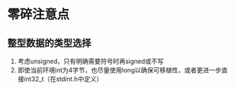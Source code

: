 # 零碎注意点

## 整型数据的类型选择

1. 考虑unsigned，只有明确需要符号时再signed或不写
2. 即使当前环境int为4字节，也尽量使用long以确保可移植性，或者更进一步直接int32_t（在stdint.h中定义）
